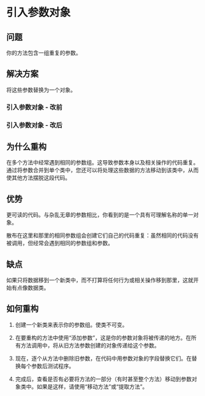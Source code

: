 # 引入参数对象

## 问题

你的方法包含一组重复的参数。

## 解决方案

将这些参数替换为一个对象。

### 引入参数对象 - 改前

### 引入参数对象 - 改后

## 为什么重构

在多个方法中经常遇到相同的参数组。这导致参数本身以及相关操作的代码重复。通过将参数合并到单个类中，您还可以将处理这些数据的方法移动到该类中，从而使其他方法摆脱这段代码。

## 优势

更可读的代码。与杂乱无章的参数相比，你看到的是一个具有可理解名称的单一对象。

散布在这里和那里的相同参数组会创建它们自己的代码重复：虽然相同的代码没有被调用，但经常会遇到相同的参数组和参数。

## 缺点

如果只将数据移到一个新类中，而不打算将任何行为或相关操作移到那里，这就开始有点像数据类。

## 如何重构

1. 创建一个新类来表示你的参数组。使类不可变。

2. 在要重构的方法中使用“添加参数”，这是你的参数对象将被传递的地方。在所有方法调用中，将从旧方法参数创建的对象传递给这个参数。

3. 现在，逐个从方法中删除旧参数，在代码中用参数对象的字段替换它们。在替换每个参数后测试程序。

4. 完成后，查看是否有必要将方法的一部分（有时甚至整个方法）移动到参数对象类中。如果是这样，请使用“移动方法”或“提取方法”。